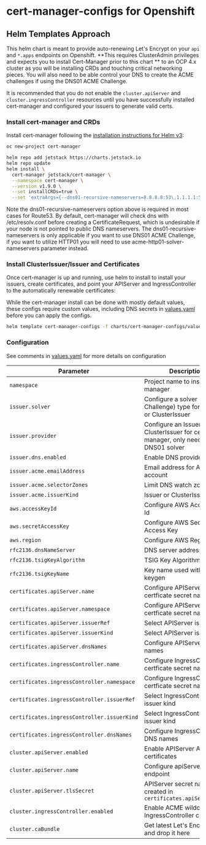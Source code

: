 # cert-manager-configs for Openshift

## Helm Templates Approach

This helm chart is meant to provide auto-renewing Let's Encrypt on your `api` and `*.apps` endpoints on Openshift. **This requires ClusterAdmin privileges and expects you to install Cert-Manager prior to this chart ** to an OCP 4.x cluster as you will be installing CRDs and touching critical networking pieces. You will also need to be able control your DNS to create the ACME challenges if using the DNS01 ACME Challenge.

It is recommended that you do not enable the `cluster.apiServer` and `cluster.ingressController` resources until you have successfully installed cert-manager and configured your issuers to generate valid certs.

### Install cert-manager and CRDs

Install cert-manager following the [installation instructions for Helm v3](https://cert-manager.io/docs/installation/kubernetes/#steps):

```bash
oc new-project cert-manager

helm repo add jetstack https://charts.jetstack.io
helm repo update
helm install \
  cert-manager jetstack/cert-manager \
  --namespace cert-manager \
  --version v1.9.0 \
  --set installCRDs=true \
  --set 'extraArgs={--dns01-recursive-nameservers=8.8.8.8:53\,1.1.1.1:53}'
```

Note the dns01-recursive-nameservers option above is required in most cases for Route53. By default, cert-manager will check dns with /etc/resolv.conf before creating a CertificateRequest, which is undesirable if your node is not pointed to public DNS nameservers.
The dns01-recursive-nameservers is only applicable if you want to use DNS01 ACME Challenge, if you want to utilize HTTP01 you will need to use acme-http01-solver-nameservers parameter instead.


### Install ClusterIssuer/Issuer and Certificates

Once cert-manager is up and running, use helm to install to install your issuers, create certificates, and point your APIServer and IngressController to the automatically renewable certificates:

While the cert-manager install can be done with mostly default values, these configs require custom values, including DNS secrets in [values.yaml](./values.yaml) before you can apply the configs.


```bash
helm template cert-manager-configs -f charts/cert-manager-configs/values.yaml ./charts/cert-manager-configs | oc apply -f -
```

### Configuration

See comments in [values.yaml](./values.yaml) for more details on configuration

| Parameter                                        | Description                                                  | Default                               |
| ------------------------------------------------ | -------------------------------------------------------------| ------------------------------------- |
| `namespace` | Project name to install cert-manager | `cert-manager` |
| `issuer.solver` | Configure a solver (ACME Challenge) type for an Issuer or ClusterIssuer | `DNS01` |
| `issuer.provider` | Configure an Issuer or ClusterIssuer for cert-manager, only needed for DNS01 solver | `route53` |
| `issuer.dns.enabled` | Enable DNS provider | `true` |
| `issuer.acme.emailAddress` | Email address for ACME account | `admin@example.com` |
| `issuer.acme.selectorZones` | Limit DNS watch zones | `["subdomain.example.com]` |
| `issuer.acme.issuerKind` | Issuer or ClusterIssuer | `ClusterIssuer` |
| `aws.accessKeyId` | Configure AWS Access Key Id | `''` |
| `aws.secretAccessKey` | Configure AWS Secret Access Key | `''` |
| `aws.region` | Configure AWS Region | `us-east-1` |
| `rfc2136.dnsNameServer` | DNS server address | `''` |
| `rfc2136.tsigKeyAlgorithm` | TSIG Key Algorithm | `hmac256` |
| `rfc2136.tsigKeyName` | Key name used with dnssec-keygen | `''` |
| `certificates.apiServer.name` | Configure APIServer certficate secret name | `api-letsencrypt-cert` |
| `certificates.apiServer.namespace` | Configure APIServer certficate secret namespace | `openshift-config` |
| `certificates.apiServer.issuerRef` | Select APIServer issuer | `letsencrypt-staging` |
| `certificates.apiServer.issuerKind` | Select APIServer issuer kind | `ClusterIssuer` |
| `certificates.apiServer.dnsNames` | Configure APIServer DNS names | `["api.example.com"]` |
| `certificates.ingressController.name` | Configure IngressController certficate secret name | `ingress-letsencrypt-cert` |
| `certificates.ingressController.namespace` | Configure IngressController certficate secret namespace | `openshift-config` |
| `certificates.ingressController.issuerRef` |  Select IngressController issuer kind | `letsencrypt-staging` |
| `certificates.ingressController.issuerKind` | Select IngressController issuer kind | `ClusterIssuer` |
| `certificates.ingressController.dnsNames` | Configure IngressController DNS names | `["api.example.com"]` |
| `cluster.apiServer.enabled` | Enable APIServer ACME certificates | `false` |
| `cluster.apiServer.name` | Configure apiServer endpoint | `api.example.com` |
| `cluster.apiServer.tlsSecret` | APIServer secret name created in `certificates.apiServer.name` | `api-letsencrypt-cert` |
| `cluster.ingressController.enabled` | Enable ACME wildcard IngressController certificates | `false` |
| `cluster.caBundle` | Get latest Let's Encrypt CA and drop it here | `''` |

